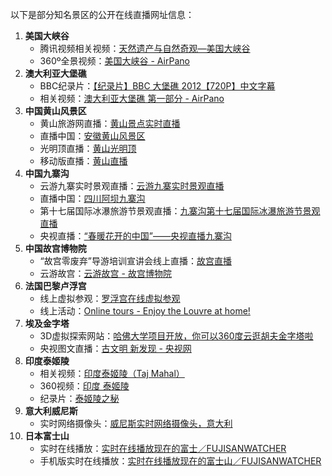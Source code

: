 以下是部分知名景区的公开在线直播网址信息：
1. **美国大峡谷**
    - 腾讯视频相关视频：[天然遗产与自然奇观—美国大峡谷](https://v.qq.com/x/cover/mzc003lxo9xui9l/p3538oyruut.html)
    - 360º全景视频：[美国大峡谷 - AirPano](https://airpano.org.cn/360video/video-grand-canyon/)
2. **澳大利亚大堡礁**
    - BBC纪录片：[【纪录片】BBC 大堡礁 2012【720P】中文字幕](https://www.acfun.cn/v/ac3423898_1)
    - 相关视频：[澳大利亚大堡礁 第一部分 - AirPano](https://airpano.org.cn/360video/video-great-barrier-reef/)
3. **中国黄山风景区**
    - 黄山旅游网直播：[黄山景点实时直播](https://www.huangshan1.com/live)
    - 直播中国：[安徽黄山风景区](https://livechina.cctv.com/live_zb/LIVE2780.html)
    - 光明顶直播：[黄山光明顶](http://livechina.cctv.com/huangshan/06/)
    - 移动版直播：[黄山直播](https://livechina.cctv.com/web/huangshan/index.shtml)
4. **中国九寨沟**
    - 云游九寨实时景观直播：[云游九寨实时景观直播](https://www.jiuzhai.com/zhuanti/cloud/index.html)
    - 直播中国：[四川阿坝九寨沟](https://livechina.cctv.com/live_zb/LIVE3144.html?pageid=3144&tag=MicroLiveType)
    - 第十七届国际冰瀑旅游节景观直播：[九寨沟第十七届国际冰瀑旅游节景观直播](https://www.jiuzhai.com/zhuanti/2022/live/index.html)
    - 央视直播：[“春暖花开的中国”——央视直播九寨沟](https://www.jiuzhai.com/news/scenic-news/9554-2024-04-01-11-23-36)
5. **中国故宫博物院**
    - “故宫零废弃”导游培训宣讲会线上直播：[故宫直播](https://www.dpm.org.cn/liveBroadcast.html)
    - 云游故宫：[云游故宫 - 故宫博物院](https://www.dpm.org.cn/yygg.html)
6. **法国巴黎卢浮宫**
    - 线上虚拟参观：[罗浮宫在线虚拟参观](https://itinemo.com/zhs/spot/sk6k4vfwn932)
    - 线上活动：[Online tours - Enjoy the Louvre at home!](https://www.louvre.fr/en/online-tours)
7. **埃及金字塔**
    - 3D虚拟探索网站：[哈佛大学项目开放，你可以360度云逛胡夫金字塔啦](https://www.taptap.cn/moment/339375558288738546)
    - 央视图文直播：[古文明 新发现 - 央视网](https://www.cctv.com/geography/theme/pyramid/xczb/index.shtml)
8. **印度泰姬陵**
    - 相关视频：[印度泰姬陵（Taj Mahal）](https://v-wb.youku.com/v_show/id_XNDYzNzUzOTE5Ng==.html)
    - 360视频：[印度 泰姬陵](https://airpano.org.cn/360video/vr-taj-mahal/)
    - 纪录片：[泰姬陵之秘](https://v.qq.com/x/cover/98c67tseaqrv63s.html)
9. **意大利威尼斯**
    - 实时网络摄像头：[威尼斯实时网络摄像头，意大利](https://liveworldwebcams.com/zh-CN/venice-live-webcam-italy/)
10. **日本富士山**
    - 实时在线播放：[实时在线播放现在的富士／FUJISANWATCHER](https://www.yamanashi-kankou.jp/fujisanwatcher/cn/live/index.html)
    - 手机版实时在线播放：[实时在线播放现在的富士山／FUJISANWATCHER](https://www.yamanashi-kankou.jp/fujisanwatcher/sp/cn/live/index.html)